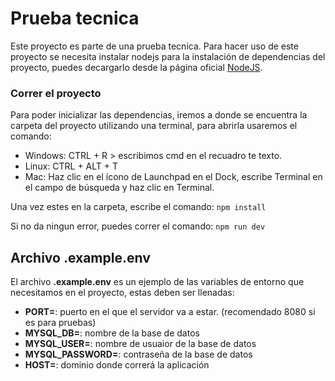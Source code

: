 # Prueba tecnica
Este proyecto es parte de una prueba tecnica.
Para hacer uso de este proyecto se necesita instalar nodejs para la
instalación de dependencias del proyecto, puedes decargarlo desde la
página oficial [NodeJS](https://nodejs.org/en/).

### Correr el proyecto
Para poder inicializar las dependencias, iremos a donde se encuentra 
la carpeta del proyecto utilizando una terminal, para abrirla usaremos
el comando: 

- Windows: CTRL + R > escribimos cmd en el recuadro te texto.
- Linux: CTRL + ALT + T
- Mac: Haz clic en el ícono de Launchpad  en el Dock, escribe Terminal en el campo de búsqueda y haz clic en Terminal.

Una vez estes en la carpeta, escribe el comando:
```npm install```

Si no da ningun error, puedes correr el comando:
```npm run dev```

## Archivo .example.env
El archivo **.example.env** es un ejemplo de las variables de entorno que necesitamos en el proyecto, estas deben ser llenadas:

- **PORT=**: puerto en el que el servidor va a estar. (recomendado 8080 si es para pruebas)
- **MYSQL_DB=**: nombre de la base de datos
- **MYSQL_USER=**: nombre de usuaior de la base de datos
- **MYSQL_PASSWORD=**: contraseña de la base de datos
- **HOST=**: dominio donde correrá la aplicación